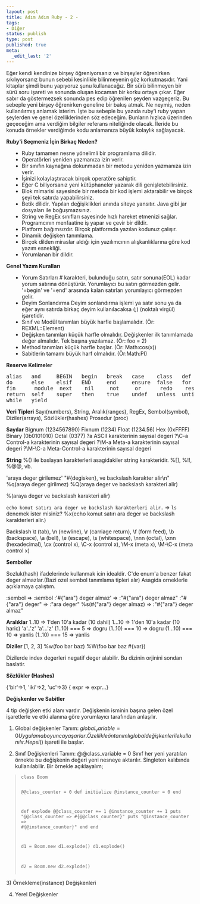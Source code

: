 ```yaml
---
layout: post
title: Adım Adım Ruby - 2 -
tags:
- Diğer
status: publish
type: post
published: true
meta:
  _edit_last: '2'
---
```

Eğer kendi kendinize birşey öğreniyorsanız ve birşeyler öğrenirken sıkılıyorsanız bunun sebebi kesinlikle bilinmeyenin göz korkutmasıdır. Yani kitaplar şimdi bunu yapıyoruz şunu kullanacağız. Bir sürü bilinmeyen bir sürü soru işareti ve sonunda oluşan kocaman bir korku ortaya çıkar. Eğer sabır da göstermezsek sonunda pes edip öğrenilen şeyden vazgeçeriz. Bu sebeple yeni birşey öğrenirken geneline bir bakış atmak. Ne neymiş, neden kullanılırmış anlamak isterim. İşte bu sebeple bu yazıda ruby'i ruby yapan şeylerden ve genel özelliklerinden söz edeceğim. Bunların hızlıca üzerinden geçeceğim ama verdiğim bilgiler referans niteliğinde olacak. İleride bu konuda örnekler verdiğimde kodu anlamanıza büyük kolaylık sağlayacak.

<strong>Ruby'i Seçmeniz İçin Birkaç Neden?</strong>
<ul style="list-style: disc; margin-left: 18px;">
	<li>Ruby tamamen nesne yönelimli bir programlama dilidir.</li>
	<li>Operatörleri yeniden yazmanıza izin verir.</li>
	<li>Bir sınıfın kaynağına dokunmadan bir metodu yeniden yazmanıza izin verir.</li>
	<li>İşinizi kolaylaştıracak birçok operatöre sahiptir.</li>
	<li>Eğer C biliyorsanız yeni kütüphaneler yazarak dili genişletebilirsiniz.</li>
	<li>Blok mimarisi sayesinde bir metoda bir kod işlemi aktarabilir ve birçok şeyi tek satırda yapabilirsiniz.</li>
	<li>Betik dilidir. Yapılan değişiklikleri anında siteye yansıtır. Java gibi jar dosyaları ile boğuşmazsınız.</li>
	<li>String ve RegEx sınıfları sayesinde hızlı hareket etmenizi sağlar. Programcının menfaatine iş yapar ve çevir bir dildir.</li>
	<li>Platform bağımsızdır. Birçok platformda yazılan kodunuz çalışır.</li>
	<li>Dinamik değişken tanımlama.</li>
	<li>Birçok dilden miraslar aldığı için yazılımcının alışkanlıklarına göre kod yazım esnekliği.</li>
	<li>Yorumlanan bir dildir.</li>
</ul>
<strong>Genel Yazım Kuralları</strong>
<ul style="list-style: disc; margin-left: 18px;">
	<li>Yorum Satırları
# karakteri, bulunduğu satırı, satır sonuna(EOL) kadar yorum satırına dönüştürür.
Yorumlayıcı bu satırı görmezden gelir.
'=begin' ve '=end' arasında kalan satırları yorumlayıcı görmezden gelir.</li>
	<li>Deyim Sonlandırma
Deyim sonlandırma işlemi ya satır sonu ya da eğer aynı satırda birkaç deyim kullanılacaksa (;) (noktalı virgül) işaretidir.</li>
	<li>Sınıf ve Modül tanımları büyük harfle başlamalıdır. (Ör: REXML::Element)</li>
	<li>Değişken tanımları küçük harfle olmalıdır. Değişkenler ilk tanımlamada değer almalıdır. Tek başına yazılamaz. (Ör: foo = 2)</li>
	<li>Method tanımları küçük harfle başlar. (Ör: Math:cos(x))</li>
	<li>Sabitlerin tamamı büyük harf olmalıdır. (Ör:Math:PI)</li>
</ul>
<strong>Reserve Kelimeler</strong>
<pre>alias   and     BEGIN   begin   break   case    class   def     defined
do      else    elsif   END     end     ensure  false   for     if
fin      module  next    nil     not     or      redo    rescue  retry
return  self    super   then    true    undef   unless  until   when
while   yield</pre>
<strong>Veri Tipleri</strong>
Sayı(numbers),
String,
Aralık(ranges),
RegEx, Sembol(symbol),
Diziler(arrays),
Sözlükler(hashes)
Prosedur (proc)

<strong>Sayılar</strong>
Bignum (1234567890)
Fixnum (1234)
Float (1234.56)
Hex (0xFFFF)
Binary (0b0101010)
Octal (0377)
?a       ASCII karakterinin sayısal degeri
?\C-a    Control-a karakterinin sayısal degeri
?\M-a    Meta-a karakterinin sayısal degeri
?\M-\C-a Meta-Control-a karakterinin sayısal degeri

<strong>String</strong>
%() ile baslayan karakterleri asagidakiler string karakteridir.  %[], %!!, %@@, vb.

'araya deger girilemez'
"#{degisken}, ve backslash karakter alir\n"
%q(araya deger girilmez)
%Q(araya deger ve backslash karakteri alir)

%(araya deger ve backslash karakteri alir)

`echo komut satırı ara deger ve backslash karakterleri alir.` =&gt; `ls` denemek ister misiniz?
%x(echo komut satırı ara deger ve backslash karakterleri alir.)

Backslash
\t (tab),
\n (newline),
\r (carriage return),
\f (form feed),
\b (backspace),
\a (bell),
\e (escape),
\s (whitespace),
\nnn (octal),
\xnn (hexadecimal),
\cx (control x),
\C-x (control x),
\M-x (meta x),
\M-\C-x (meta control x)

<strong>Semboller</strong>

Sozluk(hash) ifadelerinde kullanmak icin idealdir. C'de enum'a benzer fakat deger almazlar.(Bazi ozel sembol tanımlama tipleri alır) Asagida orneklerle açıklamaya çalıştım.

:sembol                         =&gt; :sembol
:'#{"ara"} deger almaz'  =&gt; :"#{"ara"} deger almaz"
:"#{"ara"} deger"     =&gt; :"ara deger"
%s(#{"ara"} deger almaz) =&gt; :"#{"ara"} deger almaz"

<strong>Aralıklar</strong>
1..10 =&gt; 1'den 10'a kadar (10 dahil)
1...10 =&gt; 1'den 10'a kadar (10 haric)
'a'..'z'
'a'...'z'
(1..10)  === 5   =&gt; dogru
(1..10)  === 10  =&gt; dogru
(1...10) === 10  =&gt; yanlis
(1..10)  === 15  =&gt; yanlis

<strong>Diziler</strong>
[1, 2, 3]
%w(foo bar baz)
%W(foo bar baz #{var})

Dizilerde index degerleri negatif deger alabilir. Bu dizinin orjinini sondan baslatir.

<strong>Sözlükler (Hashes)</strong>

{'bir'=&gt;1, 'iki'=&gt;2, 'uc'=&gt;3}
{ expr =&gt; expr...}

<strong>Değişkenler ve Sabitler</strong>

4 tip değişken etki alanı vardır. Değişkenin isminin başına gelen özel işaretlerle ve etki alanına göre yorumlayıcı tarafından anlaşılır.

1) Global değişkenler
Tanım: $global_variable = 0
Uygulama boyunca yaşarlar. Özellikle ön tanımlı global değişkenler ile kullanılır.
Hepsi ($) işareti ile başlar.

2) Sınıf Değişkenleri
Tanım: @@class_variable = 0
Sınıf her yeni yaratılan örnekte bu değişkenin değeri yeni nesneye aktarılır. Singleton kalıbında kullanılabilir. Bir örnekle açıklayalım;
<blockquote>
<pre><code class="ruby">class Boom

  @@class_counter = 0
  def initialize
    @instance_counter = 0
  end

  def explode
    @@class_counter += 1
    @instance_counter += 1
    puts "@@class_counter =&gt; #{@@class_counter}"
    puts "@instance_counter =&gt; #{@instance_counter}"
  end
end

d1 = Boom.new
d1.explode()
d1.explode()

d2 = Boom.new
d2.explode()
</code></pre>
</blockquote>
3) Örnekleme(instance) Değişkenleri

4) Yerel Değişkenler
